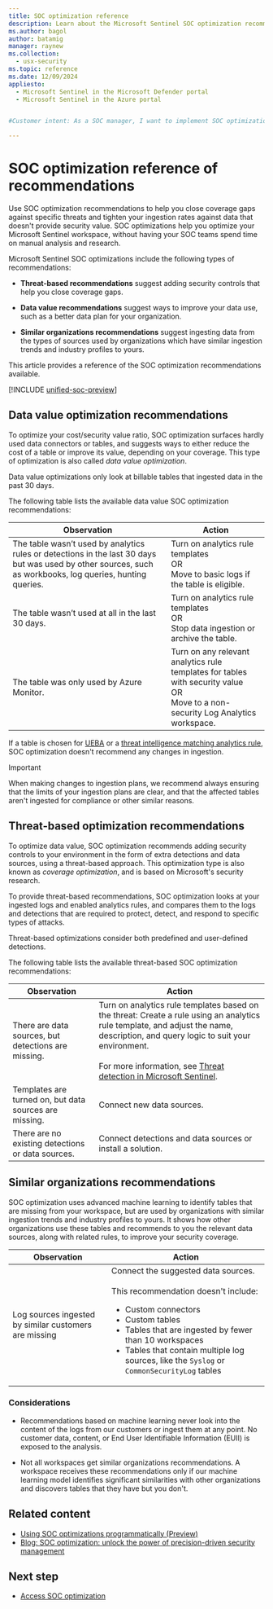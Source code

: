 ```yaml
---
title: SOC optimization reference
description: Learn about the Microsoft Sentinel SOC optimization recommendations available to help you optimize your security operations.
ms.author: bagol
author: batamig
manager: raynew
ms.collection:
  - usx-security
ms.topic: reference
ms.date: 12/09/2024
appliesto:
  - Microsoft Sentinel in the Microsoft Defender portal
  - Microsoft Sentinel in the Azure portal


#Customer intent: As a SOC manager, I want to implement SOC optimization recommendations so that I can close coverage gaps and improve data usage efficiency without manual analysis.

---
```


# SOC optimization reference of recommendations

Use SOC optimization recommendations to help you close coverage gaps against specific threats and tighten your ingestion rates against data that doesn't provide security value. SOC optimizations help you optimize your Microsoft Sentinel workspace, without having your SOC teams spend time on manual analysis and research.

Microsoft Sentinel SOC optimizations include the following types of recommendations:

- **Threat-based recommendations** suggest adding security controls that help you close coverage gaps.

- **Data value recommendations** suggest ways to improve your data use, such as a better data plan for your organization.

- **Similar organizations recommendations** suggest ingesting data from the types of sources used by organizations which have similar ingestion trends and industry profiles to yours.

This article provides a reference of the SOC optimization recommendations available.

[!INCLUDE [unified-soc-preview](../includes/unified-soc-preview.md)]

## Data value optimization recommendations

To optimize your cost/security value ratio, SOC optimization surfaces hardly used data connectors or tables, and suggests ways to either reduce the cost of a table or improve its value, depending on your coverage. This type of optimization is also called *data value optimization*.

Data value optimizations only look at billable tables that ingested data in the past 30 days.

The following table lists the available data value SOC optimization recommendations:

| Observation | Action |
|---------|---------|
| The table wasn’t used by analytics rules or detections in the last 30 days but was used by other sources, such as workbooks, log queries, hunting queries.     | Turn on analytics rule templates <br>OR<br>Move to basic logs if the table is eligible.    |
| The table wasn’t used at all in the last 30 days.     | Turn on analytics rule templates <br>OR<br> Stop data ingestion or archive the table.       |
| The table was only used by Azure Monitor.     | Turn on any relevant analytics rule templates for tables with security value <br>OR<br>Move to a non-security Log Analytics workspace.       |

If a table is chosen for [UEBA](/azure/sentinel/enable-entity-behavior-analytics) or a [threat intelligence matching analytics rule](/azure/sentinel/use-matching-analytics-to-detect-threats), SOC optimization doesn't recommend any changes in ingestion.

> [!IMPORTANT]
> When making changes to ingestion plans, we recommend always ensuring that the limits of your ingestion plans are clear, and that the affected tables aren't ingested for compliance or other similar reasons.
>
## Threat-based optimization recommendations

To optimize data value, SOC optimization recommends adding security controls to your environment in the form of extra detections and data sources, using a threat-based approach. This optimization type is also known as *coverage optimization*, and is based on Microsoft's security research.

To provide threat-based recommendations, SOC optimization looks at your ingested logs and enabled analytics rules, and compares them to the logs and detections that are required to protect, detect, and respond to specific types of attacks.

Threat-based optimizations consider both predefined and user-defined detections.

The following table lists the available threat-based SOC optimization recommendations:

| Observation | Action |
|---------|---------|
| There are data sources, but detections are missing.     | Turn on analytics rule templates based on the threat: Create a rule using an analytics rule template, and adjust the name, description, and query logic to suit your environment. <br><br>For more information, see [Threat detection in Microsoft Sentinel](../threat-detection.md). |
| Templates are turned on, but data sources are missing.     | Connect new data sources.     |
| There are no existing detections or data sources.     | Connect detections and data sources or install a solution.      |

## Similar organizations recommendations

SOC optimization uses advanced machine learning to identify tables that are missing from your workspace, but are used by organizations with similar ingestion trends and industry profiles to yours. It shows how other organizations use these tables and recommends to you the relevant data sources, along with related rules, to improve your security coverage.

| Observation | Action |
|---------|---------|
| Log sources ingested by similar customers are missing   | Connect the suggested data sources. <br><br>This recommendation doesn't include: <ul><li>Custom connectors<li>Custom tables<li>Tables that are ingested by fewer than 10 workspaces <li>Tables that contain multiple log sources, like the `Syslog` or `CommonSecurityLog` tables   |

### Considerations

- Recommendations based on machine learning never look into the content of the logs from our customers or ingest them at any point. No customer data, content, or End User Identifiable Information (EUII) is exposed to the analysis.

- Not all workspaces get similar organizations recommendations. A workspace receives these recommendations only if our machine learning model identifies significant similarities with other organizations and discovers tables that they have but you don't.

## Related content

- [Using SOC optimizations programmatically (Preview)](soc-optimization-api.md)
- [Blog: SOC optimization: unlock the power of precision-driven security management](https://aka.ms/SOC_Optimization)

## Next step

- [Access SOC optimization](soc-optimization-access.md)
